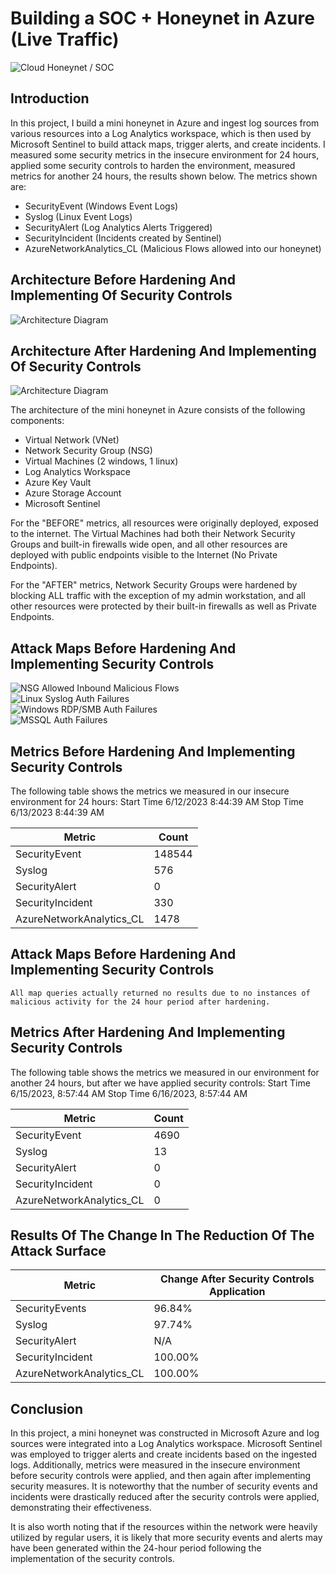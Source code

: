 # Building a SOC + Honeynet in Azure (Live Traffic)
![Cloud Honeynet / SOC](https://i.imgur.com/VGcjyU7.jpg)

## Introduction

In this project, I build a mini honeynet in Azure and ingest log sources from various resources into a Log Analytics workspace, which is then used by Microsoft Sentinel to build attack maps, trigger alerts, and create incidents. I measured some security metrics in the insecure environment for 24 hours, applied some security controls to harden the environment, measured metrics for another 24 hours, the results shown below. The metrics shown are:

- SecurityEvent (Windows Event Logs)
- Syslog (Linux Event Logs)
- SecurityAlert (Log Analytics Alerts Triggered)
- SecurityIncident (Incidents created by Sentinel)
- AzureNetworkAnalytics_CL (Malicious Flows allowed into our honeynet)

## Architecture Before Hardening And Implementing Of Security Controls
![Architecture Diagram](https://i.imgur.com/1yJ0IJU.jpg)

## Architecture After Hardening And Implementing Of Security Controls
![Architecture Diagram](https://i.imgur.com/c0cSnfw.jpg)

The architecture of the mini honeynet in Azure consists of the following components:

- Virtual Network (VNet)
- Network Security Group (NSG)
- Virtual Machines (2 windows, 1 linux)
- Log Analytics Workspace
- Azure Key Vault
- Azure Storage Account
- Microsoft Sentinel

For the "BEFORE" metrics, all resources were originally deployed, exposed to the internet. The Virtual Machines had both their Network Security Groups and built-in firewalls wide open, and all other resources are deployed with public endpoints visible to the Internet (No Private Endpoints).

For the "AFTER" metrics, Network Security Groups were hardened by blocking ALL traffic with the exception of my admin workstation, and all other resources were protected by their built-in firewalls as well as Private Endpoints.

## Attack Maps Before Hardening And Implementing Security Controls
![NSG Allowed Inbound Malicious Flows](https://i.imgur.com/OKmlgcm.jpg)<br>
![Linux Syslog Auth Failures](https://i.imgur.com/Ywmqqwd.jpg)<br>
![Windows RDP/SMB Auth Failures](https://i.imgur.com/h9r5oGY.jpg)<br>
![MSSQL Auth Failures](https://i.imgur.com/JimzOeB.jpg)

## Metrics Before Hardening And Implementing Security Controls

The following table shows the metrics we measured in our insecure environment for 24 hours:
Start Time 6/12/2023 8:44:39 AM
Stop Time  6/13/2023 8:44:39 AM

| Metric                   | Count
| ------------------------ | -----
| SecurityEvent            | 148544
| Syslog                   | 576
| SecurityAlert            | 0 
| SecurityIncident         | 330
| AzureNetworkAnalytics_CL | 1478

## Attack Maps Before Hardening And Implementing Security Controls

```All map queries actually returned no results due to no instances of malicious activity for the 24 hour period after hardening.```

## Metrics After Hardening And Implementing Security Controls

The following table shows the metrics we measured in our environment for another 24 hours, but after we have applied security controls:
Start Time 6/15/2023, 8:57:44 AM
Stop Time	 6/16/2023, 8:57:44 AM

| Metric                   | Count
| ------------------------ | -----
| SecurityEvent            | 4690
| Syslog                   | 13
| SecurityAlert            | 0
| SecurityIncident         | 0
| AzureNetworkAnalytics_CL | 0

## Results Of The Change In The Reduction Of The Attack Surface

| Metric                        | Change After Security Controls Application
|-------------------------------| ------------------------------------------
| SecurityEvents                | 96.84%
| Syslog                        | 97.74%
| SecurityAlert                 | N/A
| SecurityIncident              | 100.00%
| AzureNetworkAnalytics_CL      | 100.00%

## Conclusion

In this project, a mini honeynet was constructed in Microsoft Azure and log sources were integrated into a Log Analytics workspace. Microsoft Sentinel was employed to trigger alerts and create incidents based on the ingested logs. Additionally, metrics were measured in the insecure environment before security controls were applied, and then again after implementing security measures. It is noteworthy that the number of security events and incidents were drastically reduced after the security controls were applied, demonstrating their effectiveness.

It is also worth noting that if the resources within the network were heavily utilized by regular users, it is likely that more security events and alerts may have been generated within the 24-hour period following the implementation of the security controls.
